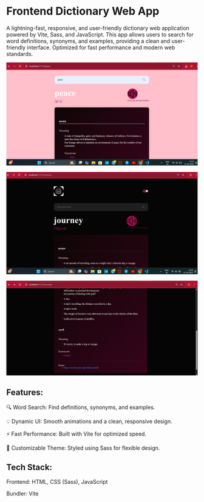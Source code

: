 # Frontend Dictionary Web App
A lightning-fast, responsive, and user-friendly dictionary web application powered by Vite, Sass, and JavaScript.
This app allows users to search for word definitions, synonyms, and examples, providing a clean and user-friendly interface. Optimized for fast performance and modern web standards.


![Screenshot](./ss1.png)

![Screenshot](./ss2.png)

![Screenshot](./ss3.png)

## Features:
🔍 Word Search: Find definitions, synonyms, and examples.

💡 Dynamic UI: Smooth animations and a clean, responsive design.

⚡ Fast Performance: Built with Vite for optimized speed.

🎨 Customizable Theme: Styled using Sass for flexible design.

## Tech Stack:
Frontend: HTML, CSS (Sass), JavaScript

Bundler: Vite
